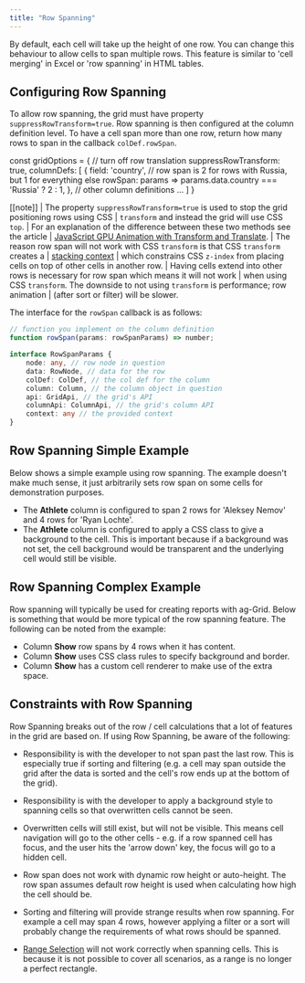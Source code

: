 ```yaml
---
title: "Row Spanning"
---
```


By default, each cell will take up the height of one row. You can change this behaviour
to allow cells to span multiple rows. This feature is similar to 'cell merging' in Excel
or 'row spanning' in HTML tables.


## Configuring Row Spanning

To allow row spanning, the grid must have property `suppressRowTransform=true`.
Row spanning is then configured at the column definition level. To have a cell
span more than one row, return how many rows to span in the callback
`colDef.rowSpan`.


<snippet spaceBetweenProperties="true">
const gridOptions = { 
    // turn off row translation
    suppressRowTransform: true, 
    columnDefs: [
        {
            field: 'country',
            // row span is 2 for rows with Russia, but 1 for everything else
            rowSpan: params => params.data.country === 'Russia' ? 2 : 1,
        },
        // other column definitions ...
    ]
}
</snippet>

[[note]]
| The property `suppressRowTransform=true` is used to stop the grid positioning rows using CSS
| `transform` and instead the grid will use CSS `top`.
| For an explanation of the difference between these two methods see the article
| [JavaScript GPU Animation with Transform and Translate](https://medium.com/ag-grid/javascript-gpu-animation-with-transform-and-translate-bf09c7000aa6).
| The reason row span will not work with CSS `transform` is that CSS `transform` creates a
| [stacking context](https://developer.mozilla.org/en-US/docs/Web/CSS/CSS_Positioning/Understanding_z_index/The_stacking_context)
| which constrains CSS `z-index` from placing cells on top of other cells in another row.
| Having cells extend into other rows is necessary for row span which means it will not work
| when using CSS `transform`. The downside to not using `transform` is performance; row animation
| (after sort or filter) will be slower.


The interface for the `rowSpan` callback is as follows:


```ts
// function you implement on the column definition
function rowSpan(params: rowSpanParams) => number;

interface RowSpanParams {
    node: any, // row node in question
    data: RowNode, // data for the row
    colDef: ColDef, // the col def for the column
    column: Column, // the column object in question
    api: GridApi, // the grid's API
    columnApi: ColumnApi, // the grid's column API
    context: any // the provided context
}
```

## Row Spanning Simple Example

Below shows a simple example using row spanning. The example doesn't make much sense,
it just arbitrarily sets row span on some cells for demonstration purposes.

- The **Athlete** column is configured to span 2 rows for 'Aleksey Nemov' and 4 rows for 'Ryan Lochte'.
- The **Athlete** column is configured to apply a CSS class to give a background to the cell. This is important because if a background was not set, the cell background would be transparent and the underlying cell would still be visible.


<grid-example title='Row Spanning Simple' name='row-spanning-simple' type='generated' options=' { "exampleHeight":  580 }'></grid-example>

## Row Spanning Complex Example

Row spanning will typically be used for creating reports with ag-Grid. Below
is something that would be more typical of the row spanning feature. The following
can be noted from the example:


- Column **Show** row spans by 4 rows when it has content.
- Column **Show** uses CSS class rules to specify background and border.
- Column **Show** has a custom cell renderer to make use of the extra space.


<grid-example title='Row Spanning Complex' name='row-spanning-complex' type='generated' options=' { "exampleHeight": 580 } '></grid-example>

## Constraints with Row Spanning


Row Spanning breaks out of the row / cell calculations that a lot of features in the grid are based on.
If using Row Spanning, be aware of the following:

- Responsibility is with the developer to not span past the last row. This is especially true if sorting and filtering (e.g. a cell may span outside the grid after the data is sorted and the cell's row ends up at the bottom of the grid).

- Responsibility is with the developer to apply a background style to spanning cells so that overwritten cells cannot be seen.

- Overwritten cells will still exist, but will not be visible. This means cell navigation will go to the other cells - e.g. if a row spanned cell has focus, and the user hits the 'arrow down' key, the focus will go to a hidden cell.

- Row span does not work with dynamic row height or auto-height. The row span assumes default row height is used when calculating how high the cell should be.

- Sorting and filtering will provide strange results when row spanning. For example a cell may span 4 rows, however applying a filter or a sort will probably change the requirements of what rows should be spanned.

- [Range Selection](../range-selection/) will not work correctly when spanning cells. This is because it is not possible to cover all scenarios, as a range is no longer a perfect rectangle.
